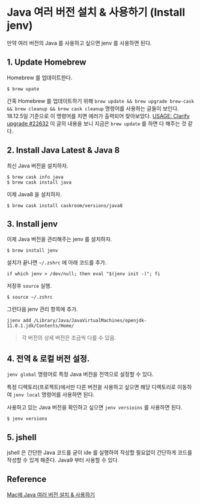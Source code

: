 # Java 여러 버전 설치 & 사용하기 (Install jenv)

만약 여러 버전의 Java 를 사용하고 싶으면 jenv 를 사용하면 된다. 

## 1. Update Homebrew

Homebrew 를 업데이트한다.

~~~ shell
$ brew upate
~~~

간혹 Homebrew 를 업데이트하기 위해 `brew update && brew upgrade brew-cask && brew cleanup && brew cask cleanup` 명령어를 사용하는 글들이 보인다. 18.12.5일 기준으로 이 명령어를 치면 에러가 출력되어 찾아보았다. [USAGE: Clarify upgrade #22632](https://github.com/Homebrew/homebrew-cask/pull/22632) 이 글의 내용을 보니 지금은 `brew update` 를 하면 다 해주는 것 같다.

## 2. Install Java Latest & Java 8

최신 Java 버전을 설치하자. 

~~~ shell
$ brew cask info java
$ brew cask install java
~~~

이제 Java8 을 설치하자.

~~~ shell
$ brew cask install caskroom/versions/java8
~~~

## 3. Install jenv

이제 Java 버전을 관리해주는 jenv 를 설치하자.

~~~ shell
$ brew install jenv
~~~

설치가 끝나면 `~/.zshrc` 에 아래 코드를 추가.

~~~ shell
if which jenv > /dev/null; then eval "$(jenv init -)"; fi
~~~

저장후 `source` 실행.

~~~ shell
$ source ~/.zshrc
~~~

그런다음 jenv 관리 항목에 추가.

~~~ shell
jjenv add /Library/Java/JavaVirtualMachines/openjdk-11.0.1.jdk/Contents/Home/
~~~

> 각 버전의 상세 버전은 조금씩 다를 수 있음.

## 4. 전역 & 로컬 버전 설정.

`jenv global` 명령어로 특정 Java 버전을 전역으로 설정할 수 있다.

특정 디렉토리(프로젝트)에서만 다른 버전을 사용하고 싶으면 해당 디렉토리로 이동하여 `jenv local` 명령어를 사용하면 된다.

사용하고 있는 Java 버전을 확인하고 싶으면 `jenv versioins` 를 사용하면 된다.

~~~ shell
$ jenv versions
~~~

## 5. jshell

jshell 은 간단한 Java 코드를 굳이 ide 를 실행하여 작성할 필요없이 간단하게 코드를 작성할 수 있게 해준다. Java9 부터 사용할 수 있다.



## Reference
[Mac에 Java 여러 버전 설치 & 사용하기](https://jojoldu.tistory.com/329)